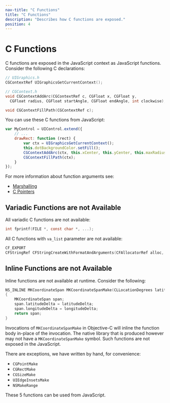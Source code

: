 ```yaml
---
nav-title: "C Functions"
title: "C Functions"
description: "Describes how C functions are exposed."
position: 4
---
```


# C Functions

C functions are exposed in the JavaScript context as JavaScript functions.
Consider the following C declarations:

``` Objective-C
// UIGraphics.h
CGContextRef UIGraphicsGetCurrentContext();

// CGContext.h
void CGContextAddArc(CGContextRef c, CGFloat x, CGFloat y,
  CGFloat radius, CGFloat startAngle, CGFloat endAngle, int clockwise);

void CGContextFillPath(CGContextRef c);
```

You can use these C functions from JavaScript:

``` JavaScript
var MyControl = UIControl.extend({
    // ...
    drawRect: function (rect) {
        var ctx = UIGraphicsGetCurrentContext();
        this.dotBackgroundColor.setFill();
        CGContextAddArc(ctx, this.xCenter, this.yCenter, this.maxRadius, 0, Math.PI * 2, 0);
        CGContextFillPath(ctx);
    }
});
```

For more information about function arguments see:

* [Marshalling](../Marshalling.md)
* [C Pointers](C-Pointers.md)

## Variadic Functions are not Available

All variadic C functions are not available:

``` Objective-C
int fprintf(FILE *, const char *, ...);
```

All C functions with `va_list` parameter are not available:

``` Objective-C
CF_EXPORT
CFStringRef CFStringCreateWithFormatAndArguments(CFAllocatorRef alloc, CFDictionaryRef formatOptions, CFStringRef format, va_list arguments) CF_FORMAT_FUNCTION(3,0);
```

## Inline Functions are not Available

Inline functions are not available at runtime. Consider the following:

``` Objective-C
NS_INLINE MKCoordinateSpan MKCoordinateSpanMake(CLLocationDegrees latitudeDelta, CLLocationDegrees longitudeDelta)
{
    MKCoordinateSpan span;
    span.latitudeDelta = latitudeDelta;
    span.longitudeDelta = longitudeDelta;
    return span;
}
```

Invocations of `MKCoordinateSpanMake` in Objective-C will inline the function body in-place of the invocation. The native library that is produced however may not have a `MKCoordinateSpanMake` symbol. Such functions are not exposed in the JavaScript.

There are exceptions, we have written by hand, for convenience:

* `CGPointMake`
* `CGRectMake`
* `CGSizeMake`
* `UIEdgeInsetsMake`
* `NSMakeRange`

These 5 functions can be used from JavaScript.
